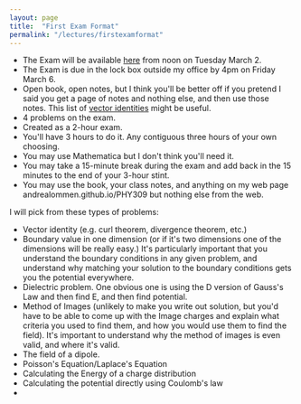 ```yaml
---
layout: page
title:  "First Exam Format"
permalink: "/lectures/firstexamformat"
---
```


* The Exam will be available [here](firstexam) from noon on Tuesday March 2.
* The Exam is due in the lock box outside my office by 4pm on Friday March 6.
* Open book, open notes, but I think you'll be better off if you pretend I said you get a page of notes and nothing else, and then use those notes. This list
of [vector identities](MTE02.pdf) might be useful.
* 4 problems on the exam.
* Created as a 2-hour exam.
* You'll have 3 hours to do it.  Any contiguous three hours of your 
own choosing.
* You may use Mathematica but I don't think you'll need it.
* You may take a 15-minute break during the exam and add back in the 15 minutes to the end of your 3-hour stint.
* You may use the book, your class notes, and anything on my web page andrealommen.github.io/PHY309 but nothing else from the web.

I will pick from these types of problems:
* Vector identity (e.g. curl theorem, divergence theorem, etc.)
* Boundary value in one dimension (or if it's two dimensions one of the dimensions will be really easy.) It's particularly important that you understand the boundary conditions in any given problem, and understand why matching your solution to the boundary conditions gets you the
potential everywhere.
* Dielectric problem. One obvious one is using the D version of Gauss's Law and then find E, and then find potential.
* Method of Images (unlikely to make you write out solution, but you'd have to be able to come up with the Image charges and explain what criteria you used to find them, and how you would use them to find the field). It's important to understand why the method of images is even valid, and where it's valid.
* The field of a dipole.
* Poisson's Equation/Laplace's Equation
* Calculating the Energy of a charge distribution
* Calculating the potential directly using Coulomb's law
* 
